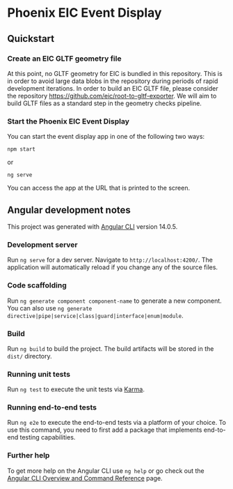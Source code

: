 # Phoenix EIC Event Display

## Quickstart

### Create an EIC GLTF geometry file

At this point, no GLTF geometry for EIC is bundled in this repository. This is in order to avoid large data blobs in the repository during periods of rapid development iterations. In order to build an EIC GLTF file, please consider the repository https://github.com/eic/root-to-gltf-exporter. We will aim to build GLTF files as a standard step in the geometry checks pipeline.

### Start the Phoenix EIC Event Display

You can start the event display app in one of the following two ways:
```
npm start
```
or
```
ng serve
```
You can access the app at the URL that is printed to the screen.

## Angular development notes

This project was generated with [Angular CLI](https://github.com/angular/angular-cli) version 14.0.5.

### Development server

Run `ng serve` for a dev server. Navigate to `http://localhost:4200/`. The application will automatically reload if you change any of the source files.

### Code scaffolding

Run `ng generate component component-name` to generate a new component. You can also use `ng generate directive|pipe|service|class|guard|interface|enum|module`.

### Build

Run `ng build` to build the project. The build artifacts will be stored in the `dist/` directory.

### Running unit tests

Run `ng test` to execute the unit tests via [Karma](https://karma-runner.github.io).

### Running end-to-end tests

Run `ng e2e` to execute the end-to-end tests via a platform of your choice. To use this command, you need to first add a package that implements end-to-end testing capabilities.

### Further help

To get more help on the Angular CLI use `ng help` or go check out the [Angular CLI Overview and Command Reference](https://angular.io/cli) page.
